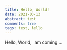 ```yaml
---
title: Hello, World!
date: 2021-03-13
abstract: test
comments: true
tags: test, hello
---
```

Hello, World, I am coming ... 